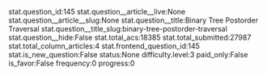 stat.question_id:145
stat.question__article__live:None
stat.question__article__slug:None
stat.question__title:Binary Tree Postorder Traversal
stat.question__title_slug:binary-tree-postorder-traversal
stat.question__hide:False
stat.total_acs:18385
stat.total_submitted:27987
stat.total_column_articles:4
stat.frontend_question_id:145
stat.is_new_question:False
status:None
difficulty.level:3
paid_only:False
is_favor:False
frequency:0
progress:0

